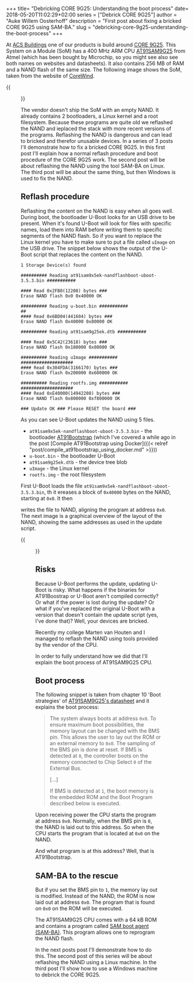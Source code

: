 +++
title= "Debricking CORE 9G25: Understanding the boot process"
date= 2018-05-20T11:02:29+02:00
series = ["Debrick CORE 9G25"]
author = "Auke Willem Oosterhoff"
description = "First post about fixing a bricked CORE 9G25 using SAM-BA."
slug = "debricking-core-9g25-understanding-the-boot-process"
+++

At [ACS Buildings][acs] one of our products is build around [CORE
9G25][core9g25]. This System on a Module (SoM) has a 400 MHz ARM CPU
[AT91SAM9G25][at91sam9g25] from Atmel (which has been bought by Microchip, so
you might see also see both names on websites and datasheets). It also
contains 256 MB of RAM and a NAND flash of the same size. The following image
shows the SoM, taken from the website of [CoreWind][corewind].

{{<figure src="/img/core9g25.jpg">}}

The vendor doesn't ship the SoM with an empty NAND. It already contains 2
bootloaders, a Linux kernel and a root filesystem. Because these programs are
quite old we reflashed the NAND and ieplaced the stack with more recent
versions of the programs. Reflashing the NAND is dangerous and can lead to
bricked and therefor unusable devices. In a series of 3 posts I'll demonstrate
how to fix a bricked CORE 9G25. In this first post I'll explain how a normal
reflash procedure and boot procedure of the CORE 9G25 work. The second post
will be about reflashing the NAND using the tool SAM-BA on Linux. The third
post will be about the same thing, but then Windows is used to fix the NAND.

## Reflash procedure
Reflashing the content on the NAND is easy when all goes well. During boot, the
bootloader U-Boot looks for an USB drive to be present. When it's found U-Boot
will look for files with specific names, load them into RAM before writing them
to specific segments of the NAND flash. So if you want to replace the Linux
kernel you have to make sure to put a file called `uImage` on the USB drive.
The snippet below shows the output of the U-Boot script that replaces the
content on the NAND.

```
1 Storage Device(s) found

########## Reading at91sam9x5ek-nandflashboot-uboot-3.5.3.bin ###########

#### Read 0x2FB0(12208) bytes ###
Erase NAND flash 0x0 0x40000 OK

########## Reading u-boot.bin ###########
##
#### Read 0x6BD04(441604) bytes ###
Erase NAND flash 0x40000 0x80000 OK

########## Reading at91sam9g25ek.dtb ###########

#### Read 0x5C42(23618) bytes ###
Erase NAND flash 0x180000 0x80000 OK

########## Reading uImage ###########
####################
#### Read 0x304FDA(3166170) bytes ###
Erase NAND flash 0x200000 0x600000 OK

########## Reading rootfs.img ###########
####################
#### Read 0xE40000(14942208) bytes ###
Erase NAND flash 0x800000 0xf800000 OK

### Update OK ### Please RESET the board ###
```

As you can see U-Boot updates the NAND using 5 files.

* `at91sam9x5ek-nandflashboot-uboot-3.5.3.bin` - the bootloader
[AT91Bootstrap][at91bootstrap] (which I've covered a while ago in the post [Compile AT91Bootstrap using Docker]({{< relref "post/compile_at91bootstrap_using_docker.md" >}}))
* `u-boot.bin` - the bootloader U-Boot
* `at91sam9g25ek.dtb` - the device tree blob
* `uImage` - the Linux kernel
* `rootfs.img` - the root filesystem

First U-Boot loads the file `at91sam9x5ek-nandflashboot-uboot-3.5.3.bin`, th
it ereases a block of `0x40000` bytes on the NAND, starting at `0x0`. It then

writes the file to NAND, aligning the program at address `0x0`.
The next image is a graphical overview of the layout of the NAND, showing the
same addresses as used in the update script.

{{<figure src="/img/nand-layout.jpg">}}

## Risks
Because U-Boot performs the update, updating U-Boot is risky.  What happens if
the binaries for AT91Boostrap or U-Boot aren't compiled correctly? Or what if
the power is lost during the update?  Or what if you've replaced the original
U-Boot with a version that doesn't contain the update script (yes, I've done
that)? Well, your devices are bricked.

Recently my college Marten van Houten and I managed to reflash the NAND using
tools provided by the vendor of the CPU.

In order to fully understand how we did that I'll explain the boot
process of AT91SAM9G25 CPU.

## Boot process
The following snippet is taken from chapter 10 'Boot strategies' of [AT91SAM9G25's
datasheet][datasheet] and it explains the boot process:

> The system always boots at address `0x0`. To ensure maximum boot
> possibilities, the memory layout can be changed with the BMS pin. This allows
> the user to lay out the ROM or an external memory to `0x0`. The sampling of
> the BMS pin is done at reset. If BMS is detected at `0`, the controller boots
> on the memory connected to Chip Select `0` of the External Bus.
>
> [...]
>
> If BMS is detected at `1`, the boot memory is the embedded ROM and the Boot
> Program described below is executed.

Upon receiving power the CPU starts the program at address `0x0`.  Normally,
when the BMS pin is `0`, the NAND is laid out to this address. So
when the CPU starts the program that is located at `0x0` on the NAND.

And what program is at this address? Well, that is AT91Bootstrap.

## SAM-BA to the rescue
But if you set the BMS pin to `1`, the memory lay out is modified.
Instead of the NAND, the ROM is now laid out at address `0x0`. The program
that is found on `0x0` on the ROM will be executed.

The AT91SAM9G25 CPU comes with a 64 kB ROM and contains a program called
[SAM boot agent (SAM-BA)][sam-ba]. This program allows one to reprogram the
NAND flash.

In the next posts post I'll demonstrate how to do this. The second post
of this series will be about reflashing the NAND using a Linux machine. In the
third post I'll show how to use a Windows machine to debrick the CORE 9G25.

[acs]: https://www.acs-buildings.com/
[corewind]: http://www.armdevs.com/picture/CORE%209G25.html
[at91bootstrap]: https://github.com/linux4sam/at91bootstrap
[core9g25]:http://www.armdevs.com/CORE%209G25.html
[at91sam9g25]: http://www.microchip.com/wwwproducts/en/AT91sam9g25
[datasheet]: http://ww1.microchip.com/downloads/en/DeviceDoc/Atmel-11032-32-bit-ARM926EJ-S-Microcontroller-SAM9G25_Datasheet.pdf
[sam-ba]: http://www.microchip.com/DevelopmentTools/ProductDetails.aspx?PartNO=Atmel%20SAM-BA%20In-system%20Programmer
